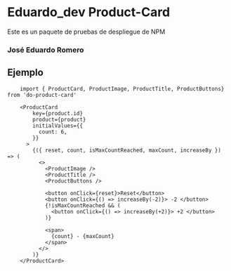 # Eduardo_dev Product-Card

Este es un paquete de pruebas de despliegue de NPM

### José Eduardo Romero

## Ejemplo

```
    import { ProductCard, ProductImage, ProductTitle, ProductButtons} from 'do-product-card'
```

```
    <ProductCard
        key={product.id}
        product={product}
        initialValues={{
          count: 6,
        }}
      >
        {({ reset, count, isMaxCountReached, maxCount, increaseBy }) => (
          <>
            <ProductImage />
            <ProductTitle />
            <ProductButtons />

            <button onClick={reset}>Reset</button>
            <button onClick={() => increaseBy(-2)}> -2 </button>
            {!isMaxCountReached && (
              <button onClick={() => increaseBy(+2)}> +2 </button>
            )}

            <span>
              {count} - {maxCount}
            </span>
          </>
        )}
    </ProductCard>
```
